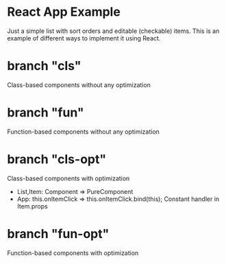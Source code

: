 # React App Example
Just a simple list with sort orders and editable (checkable) items. This is an example of different ways to implement it using React.  

# branch "cls"
Class-based components without any optimization

# branch "fun"
Function-based components without any optimization

# branch "cls-opt"
Class-based components with optimization
- List,Item: Component => PureComponent
- App: this.onItemClick => this.onItemClick.bind(this); Constant handler in Item.props 

# branch "fun-opt"
Function-based components with optimization

